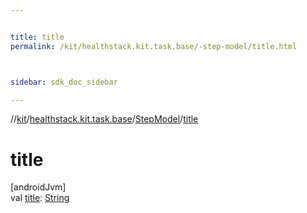 ```yaml
---


title: title
permalink: /kit/healthstack.kit.task.base/-step-model/title.html



sidebar: sdk_doc_sidebar

---
```



//[kit](/kit.html)/[healthstack.kit.task.base](../index.html)/[StepModel](index.html)/[title](title.html)



# title



[androidJvm]\
val [title](title.html): [String](https://kotlinlang.org/api/latest/jvm/stdlib/kotlin/-string/index.html)






